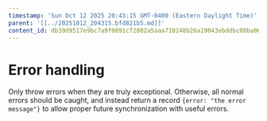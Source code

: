 ```yaml
---
timestamp: 'Sun Oct 12 2025 20:43:15 GMT-0400 (Eastern Daylight Time)'
parent: '[[../20251012_204315.bfd821b5.md]]'
content_id: db39d9517e9bc7a9f0091cf2802a5aaa710248b26a19043ebddbc00ba067bc70
---
```


# Error handling

Only throw errors when they are truly exceptional. Otherwise, all normal errors should be caught, and instead return a record `{error: "the error message"}` to allow proper future synchronization with useful errors.
